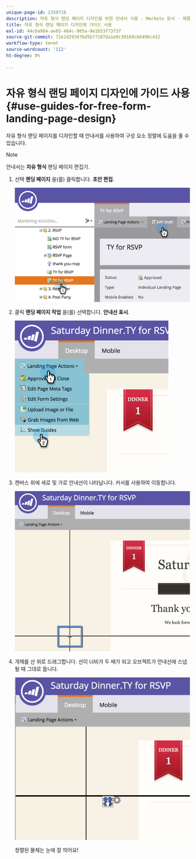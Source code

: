 ```yaml
---
unique-page-id: 2359728
description: 자유 형식 랜딩 페이지 디자인을 위한 안내서 사용 - Marketo 문서 - 제품 설명서
title: 자유 형식 랜딩 페이지 디자인에 가이드 사용
exl-id: 44c6a984-ae05-464c-905a-9e1b53f73f37
source-git-commit: 72e1d29347bd5b77107da1e9c30169cb6490c432
workflow-type: tm+mt
source-wordcount: '112'
ht-degree: 0%

---
```


# 자유 형식 랜딩 페이지 디자인에 가이드 사용 {#use-guides-for-free-form-landing-page-design}

자유 형식 랜딩 페이지를 디자인할 때 안내서를 사용하여 구성 요소 정렬에 도움을 줄 수 있습니다.

>[!NOTE]
>
>안내서는 **자유 형식** 랜딩 페이지 편집기.

1. 선택 **랜딩 페이지** 을(를) 클릭합니다. **초안 편집**.

   ![](assets/image2015-5-20-14-3a10-3a9.png)

1. 클릭 **랜딩 페이지 작업** 을(를) 선택합니다. **안내선 표시**.

   ![](assets/image2015-5-20-14-3a12-3a15.png)

1. 캔버스 위에 세로 및 가로 안내선이 나타납니다. 커서를 사용하여 이동합니다.

   ![](assets/image2015-5-20-14-3a15-3a9.png)

1. 개체를 선 위로 드래그합니다. 선이 너비가 두 배가 되고 오브젝트가 안내선에 스냅될 때 그대로 둡니다.

   ![](assets/image2015-5-20-14-3a17-3a24.png)

   정렬된 물체는 눈에 잘 띄어요!
